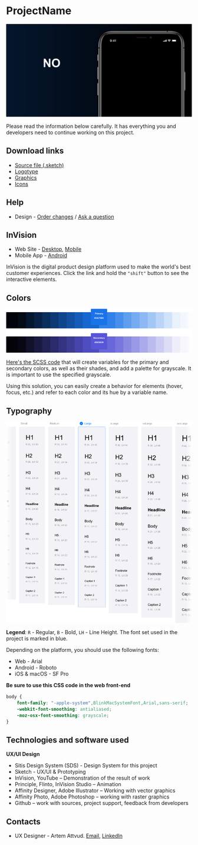# ProjectName

![Cover.img](/02%20-%20Export/Project%20overview/GitHub/Cover.png)

Please read the information below carefully. It has everything you and developers need to continue working on this project.

## Download links
- [Source file (.sketch)](/01%20-%20Sources/)
- [Logotype](/02%20-%20Export/Branding/Logotype/)
- [Graphics]()
- [Icons](/02%20-%20Export/Icons)

## Help

- Design - [Order changes]() / [Ask a question](mailto:w@res.pm)

## InVision

- Web Site - [Desktop](), [Mobile]()
- Mobile App - [Android]()

InVision is the digital product design platform used to make the world's best customer experiences. Click the link and hold the `"shift"` button to see the interactive elements.

## Colors
![Colors.img](/02%20-%20Export/Project%20overview/GitHub/Colors.png)

[Here's the SCSS code](/X/Docs/color%20system.scss) that will create variables for the primary and secondary colors, as well as their shades, and add a palette for grayscale. It is important to use the specified grayscale.

Using this solution, you can easily create a behavior for elements (hover, focus, etc.) and refer to each color and its hue by a variable name.

## Typography

![Typography.img](/02%20-%20Export/Project%20overview/GitHub/Typography.png)

**Legend**: `R` - Regular, `B` - Bold, `LH` - Line Height. The font set used in the project is marked in blue.

Depending on the platform, you should use the following fonts:

- Web - Arial
- Android - Roboto
- iOS & macOS - SF Pro

**Be sure to use this CSS code in the web front-end**

```css
body {
    font-family: "-apple-system",BlinkMacSystemFont,Arial,sans-serif;
    -webkit-font-smoothing: antialiased;
    -moz-osx-font-smoothing: grayscale;
}
```

## Technologies and software used

**UX/UI Design**

- Sitis Design System (SDS) - Design System for this project
- Sketch - UX/UI & Prototyping
- InVision, YouTube – Demonstration of the result of work
- Principle, Flinto, InVision Studio – Animation
- Affinity Designer, Adobe Illustrator – Working with vector graphics
- Affinity Photo, Adobe Photoshop – working with raster graphics
- Github – work with sources, project support, feedback from developers

## Contacts

- UX Designer - Artem Attvud. [Email](mailto:w@res.pm), [LinkedIn](https://www.linkedin.com/in/attvud)
